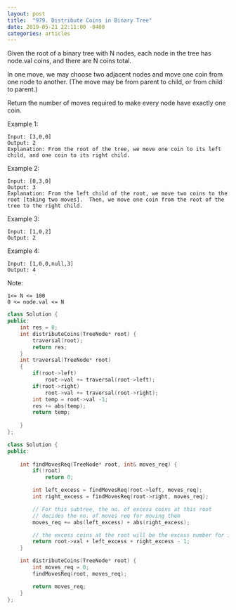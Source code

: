 ```yaml
---
layout: post
title:  "979. Distribute Coins in Binary Tree"
date: 2019-05-21 22:11:00 -0400
categories: articles
---
```

Given the root of a binary tree with N nodes, each node in the tree has node.val coins, and there are N coins total.

In one move, we may choose two adjacent nodes and move one coin from one node to another.  (The move may be from parent to child, or from child to parent.)

Return the number of moves required to make every node have exactly one coin.

Example 1:
```
Input: [3,0,0]
Output: 2
Explanation: From the root of the tree, we move one coin to its left child, and one coin to its right child.
```
Example 2:
```
Input: [0,3,0]
Output: 3
Explanation: From the left child of the root, we move two coins to the root [taking two moves].  Then, we move one coin from the root of the tree to the right child.
````
Example 3:
```
Input: [1,0,2]
Output: 2
```
Example 4:
```
Input: [1,0,0,null,3]
Output: 4
```
Note:
```
1<= N <= 100
0 <= node.val <= N
```

```c++
class Solution {
public:
    int res = 0;
    int distributeCoins(TreeNode* root) {
        traversal(root);
        return res;
    }
    int traversal(TreeNode* root)
    {
        if(root->left)
            root->val += traversal(root->left);
        if(root->right)
            root->val += traversal(root->right);
        int temp = root->val -1;
        res += abs(temp);
        return temp;
            
    }
};
```
```c++
class Solution {
public:
    
    int findMovesReq(TreeNode* root, int& moves_req) {
        if(!root)
            return 0;

        int left_excess = findMovesReq(root->left, moves_req);
        int right_excess = findMovesReq(root->right, moves_req);

        // For this subtree, the no. of excess coins at this root 
        // decides the no. of moves req for moving them
        moves_req += abs(left_excess) + abs(right_excess);

        // the excess coins at the root will be the excess number for its parent
        return root->val + left_excess + right_excess - 1;
    }

    int distributeCoins(TreeNode* root) {
        int moves_req = 0;
        findMovesReq(root, moves_req);

        return moves_req;
    }
};
```